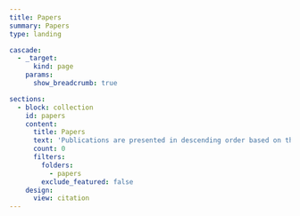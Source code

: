 ```yaml
---
title: Papers
summary: Papers
type: landing

cascade:
  - _target:
      kind: page
    params:
      show_breadcrumb: true

sections:
  - block: collection
    id: papers
    content:
      title: Papers
      text: 'Publications are presented in descending order based on their online availability date.'
      count: 0
      filters:
        folders:
          - papers
        exclude_featured: false
    design:
      view: citation
---
```

